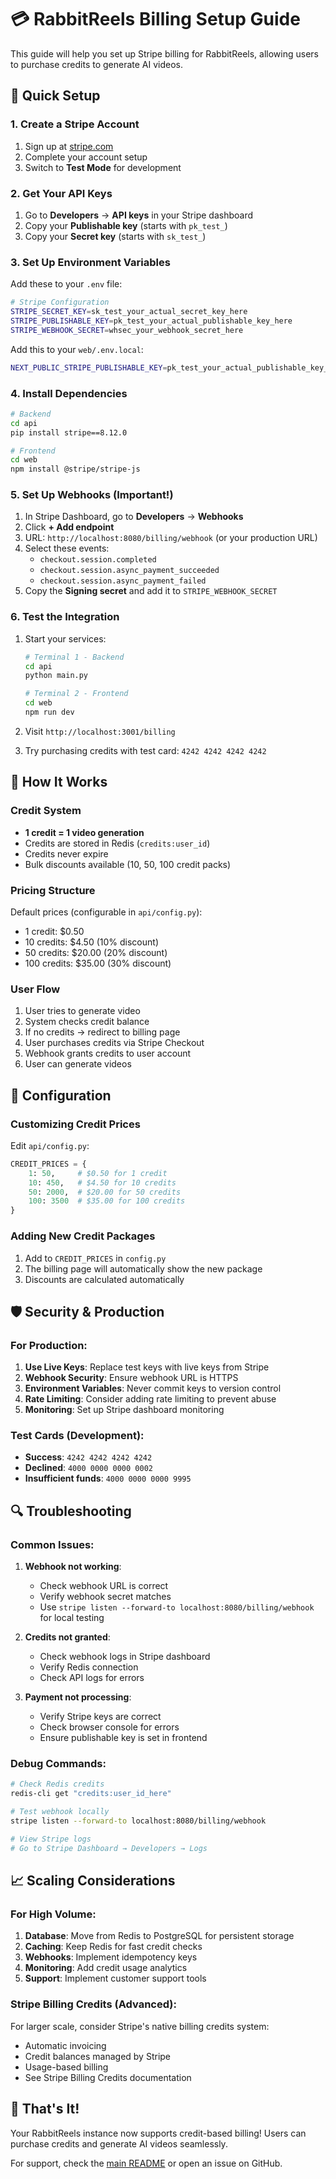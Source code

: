 # 💳 RabbitReels Billing Setup Guide

This guide will help you set up Stripe billing for RabbitReels, allowing users to purchase credits to generate AI videos.

## 🚀 Quick Setup

### 1. Create a Stripe Account

1. Sign up at [stripe.com](https://stripe.com)
2. Complete your account setup
3. Switch to **Test Mode** for development

### 2. Get Your API Keys

1. Go to **Developers** → **API keys** in your Stripe dashboard
2. Copy your **Publishable key** (starts with `pk_test_`)
3. Copy your **Secret key** (starts with `sk_test_`)

### 3. Set Up Environment Variables

Add these to your `.env` file:

```bash
# Stripe Configuration
STRIPE_SECRET_KEY=sk_test_your_actual_secret_key_here
STRIPE_PUBLISHABLE_KEY=pk_test_your_actual_publishable_key_here
STRIPE_WEBHOOK_SECRET=whsec_your_webhook_secret_here
```

Add this to your `web/.env.local`:

```bash
NEXT_PUBLIC_STRIPE_PUBLISHABLE_KEY=pk_test_your_actual_publishable_key_here
```

### 4. Install Dependencies

```bash
# Backend
cd api
pip install stripe==8.12.0

# Frontend  
cd web
npm install @stripe/stripe-js
```

### 5. Set Up Webhooks (Important!)

1. In Stripe Dashboard, go to **Developers** → **Webhooks**
2. Click **+ Add endpoint**
3. URL: `http://localhost:8080/billing/webhook` (or your production URL)
4. Select these events:
   - `checkout.session.completed`
   - `checkout.session.async_payment_succeeded`
   - `checkout.session.async_payment_failed`
5. Copy the **Signing secret** and add it to `STRIPE_WEBHOOK_SECRET`

### 6. Test the Integration

1. Start your services:
   ```bash
   # Terminal 1 - Backend
   cd api
   python main.py
   
   # Terminal 2 - Frontend
   cd web
   npm run dev
   ```

2. Visit `http://localhost:3001/billing`
3. Try purchasing credits with test card: `4242 4242 4242 4242`

## 🎯 How It Works

### Credit System
- **1 credit = 1 video generation**
- Credits are stored in Redis (`credits:user_id`)
- Credits never expire
- Bulk discounts available (10, 50, 100 credit packs)

### Pricing Structure
Default prices (configurable in `api/config.py`):
- 1 credit: $0.50
- 10 credits: $4.50 (10% discount)
- 50 credits: $20.00 (20% discount)  
- 100 credits: $35.00 (30% discount)

### User Flow
1. User tries to generate video
2. System checks credit balance
3. If no credits → redirect to billing page
4. User purchases credits via Stripe Checkout
5. Webhook grants credits to user account
6. User can generate videos

## 🔧 Configuration

### Customizing Credit Prices

Edit `api/config.py`:

```python
CREDIT_PRICES = {
    1: 50,     # $0.50 for 1 credit
    10: 450,   # $4.50 for 10 credits  
    50: 2000,  # $20.00 for 50 credits
    100: 3500  # $35.00 for 100 credits
}
```

### Adding New Credit Packages

1. Add to `CREDIT_PRICES` in `config.py`
2. The billing page will automatically show the new package
3. Discounts are calculated automatically

## 🛡️ Security & Production

### For Production:

1. **Use Live Keys**: Replace test keys with live keys from Stripe
2. **Webhook Security**: Ensure webhook URL is HTTPS
3. **Environment Variables**: Never commit keys to version control
4. **Rate Limiting**: Consider adding rate limiting to prevent abuse
5. **Monitoring**: Set up Stripe dashboard monitoring

### Test Cards (Development):

- **Success**: `4242 4242 4242 4242`
- **Declined**: `4000 0000 0000 0002`
- **Insufficient funds**: `4000 0000 0000 9995`

## 🔍 Troubleshooting

### Common Issues:

1. **Webhook not working**:
   - Check webhook URL is correct
   - Verify webhook secret matches
   - Use `stripe listen --forward-to localhost:8080/billing/webhook` for local testing

2. **Credits not granted**:
   - Check webhook logs in Stripe dashboard
   - Verify Redis connection
   - Check API logs for errors

3. **Payment not processing**:
   - Verify Stripe keys are correct
   - Check browser console for errors
   - Ensure publishable key is set in frontend

### Debug Commands:

```bash
# Check Redis credits
redis-cli get "credits:user_id_here"

# Test webhook locally
stripe listen --forward-to localhost:8080/billing/webhook

# View Stripe logs
# Go to Stripe Dashboard → Developers → Logs
```

## 📈 Scaling Considerations

### For High Volume:

1. **Database**: Move from Redis to PostgreSQL for persistent storage
2. **Caching**: Keep Redis for fast credit checks
3. **Webhooks**: Implement idempotency keys
4. **Monitoring**: Add credit usage analytics
5. **Support**: Implement customer support tools

### Stripe Billing Credits (Advanced):

For larger scale, consider Stripe's native billing credits system:
- Automatic invoicing
- Credit balances managed by Stripe
- Usage-based billing
- See Stripe Billing Credits documentation

## 🎉 That's It!

Your RabbitReels instance now supports credit-based billing! Users can purchase credits and generate AI videos seamlessly.

For support, check the [main README](README.md) or open an issue on GitHub.
